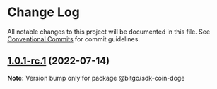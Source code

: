 # Change Log

All notable changes to this project will be documented in this file.
See [Conventional Commits](https://conventionalcommits.org) for commit guidelines.

## [1.0.1-rc.1](https://github.com/BitGo/BitGoJS/compare/@bitgo/sdk-coin-doge@1.0.1-rc.0...@bitgo/sdk-coin-doge@1.0.1-rc.1) (2022-07-14)

**Note:** Version bump only for package @bitgo/sdk-coin-doge
